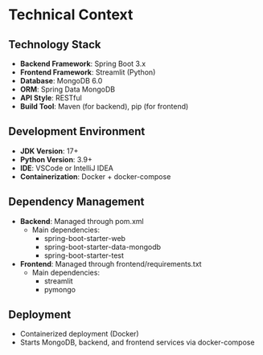 # Technical Context

## Technology Stack
- **Backend Framework**: Spring Boot 3.x
- **Frontend Framework**: Streamlit (Python)
- **Database**: MongoDB 6.0
- **ORM**: Spring Data MongoDB
- **API Style**: RESTful
- **Build Tool**: Maven (for backend), pip (for frontend)

## Development Environment
- **JDK Version**: 17+
- **Python Version**: 3.9+
- **IDE**: VSCode or IntelliJ IDEA
- **Containerization**: Docker + docker-compose

## Dependency Management
- **Backend**: Managed through pom.xml
  - Main dependencies:
    - spring-boot-starter-web
    - spring-boot-starter-data-mongodb
    - spring-boot-starter-test
- **Frontend**: Managed through frontend/requirements.txt
  - Main dependencies:
    - streamlit
    - pymongo

## Deployment
- Containerized deployment (Docker)
- Starts MongoDB, backend, and frontend services via docker-compose
